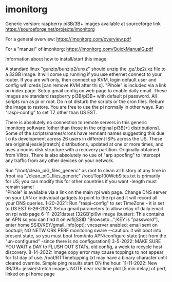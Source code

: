 # imonitorg
Generic version: raspberry pi3B/3B+ images available at sourceforge link https://sourceforge.net/projects/imonitorg

For a general overview:  https://imonitorg.com/overview.pdf

For a "manual" of imonitorg: https://imonitorg.com/QuickManualG.pdf

Information about how to install/start this image:

A standard linux "gunzip/bunzip2/unxz" should unzip the .gz/.bz2/.xz file to a 32GB image.   It will come up running if you use ethernet connect to your router.  If you are wifi only, then connect up KVM, login default user and config wifi creds [can remove KVM after thi
s].  "Pihole" is included via a link on index page.  Setup gmail config on web page to enable daily email.  These images are standard raspberry pi3B/pi3B+ with default pi password.  All scripts run as pi or root.  Do n
ot disturb the scripts or the cron files. Reburn the image to restore.  You are free to use the pi normally in other ways.  Run "raspi-config" to set TZ other than US EST.

There is absolutely no connection to remote servers in this generic imonitorg software [other than those in the original pi3B[+] distributions].  Some of the scripts/names/crons have remnant names suggesting this due t
o its development across 26 users in different ISPs across the US. These are original jessie[stretch] distributions, updated at one or more times, and uses a noobs disk structure with a recovery partition.  Originally 
obtained from Vilros. There is also absolutely no use of "arp spoofing" to intercept any traffic from any other devices on your network.  
 
Run "/root/clean_piG_files_generic" as root to clean all history at any time in /root via "./clean_piG_files_generic"
/root/Top100WebSites.txt is primarily for US; you can modify this for other countries if you want -length must remain same!  
"Pihole" is available via a link on the main rpi web page.  Change DNS server on your LAN or individual gadgets to point to the rpi and it will record all your DNS queries.
1-20-2021: Run "raspi-config" to set TimeZone - it is set to US EST
6-26-2022: Setup gmail parameters to allow relay of daily email on rpi web page
6-11-2021:latest [32GB]pi0w image (buster): This contains an APN so you can find it on wifi[SSID "Browseto...";KEY is "password"], enter home SSID/KEY/gmail_info[opt]; vncserver enabled; email sent on bootup!;  NO NETW
ORK PERF monitoring sware --caution: it will boot into present state, so you must boot from/into APN/configure state [not from the "un-configured" -since there is no configuration!]
3-5-2022: MAKE SURE YOU WAIT a DAY to FLUSH OUT STATs, old config, a week to recycle host discovery.
8-14-2022: Image copy error may cause tcppings to not appear for 1st day of use.  /root/RTTimetcpping.txt may have a binary character until cleared overnite. Simple ping results start ON the hour.
11-11-2022: New 3B/3B+ jessie/stretch images. NOTE near realtime plot [5 min delay] of perf, linked on pi home page
 
